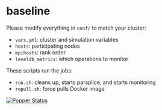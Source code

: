 # baseline

Please modify everything in `conf/` to match your cluster:

- `vars.yml`: cluster and simulation variables
- `hosts`: participating nodes
- `mpihosts`: rank order
- `leveldb_metrics`: which operations to monitor

These scripts run the jobs:

- `run.sh`: cleans up, starts parsplice, and starts monitoring
- `repull.sh`: force pulls Docker image



[![Popper Status](http://ci.falsifiable.us/michaelsevilla/hxhim-mantle/baseline/status.svg)](http://falsifiable.us)
